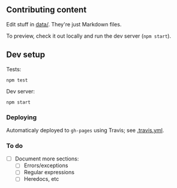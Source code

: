 ## Contributing content

Edit stuff in [data/](data/). They're just Markdown files.

To preview, check it out locally and run the dev server (`npm start`).

## Dev setup

Tests:

    npm test

Dev server:

    npm start

### Deploying

Automaticaly deployed to `gh-pages` using Travis; see [.travis.yml](.travis.yml).

### To do

 - [ ] Document more sections:
    - [ ] Errors/exceptions
    - [ ] Regular expressions
    - [ ] Heredocs, etc
